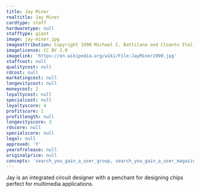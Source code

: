 ```yaml
---
title: Jay Miner
realtitle: Jay Miner
cardtype: staff
hardwaretype: null
stafftype: giant
image: jay-miner.jpg
imageattribution: Copyright 1990 Michael C. Battilana and Cloanto Italia srl
imagelicense: CC BY 2.0
imagelink: 'https://en.wikipedia.org/wiki/File:JayMiner1990.jpg'
staffcost: null
qualitycost: null
rdcost: null
marketingcost: null
longevitycost: null
moneycost: 2
loyaltycost: null
specialcost: null
loyaltyscore: 4
profitscore: 1
profitlength: null
longevityscore: 3
rdscore: null
specialscore: null
legal: null
approved: 'Y'
yearofrelease: null
originalprice: null
concepts: 'search_you_gain_a_user_group, search_you_gain_a_user_magazine'
---
```


Jay is an integrated circuit designer with a penchant for designing chips perfect for multimedia applications.
